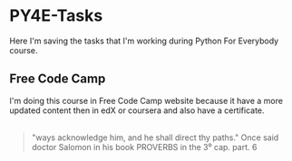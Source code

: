 # PY4E-Tasks
Here I'm saving the tasks that I'm working during Python For Everybody course.

## Free Code Camp
I'm doing this course in Free Code Camp website because it have a more updated content then in edX or coursera and also have a certificate.
<br><br>
> "ways acknowledge him, and he shall direct thy paths." Once said doctor Salomon in his book PROVERBS in the 3⁰ cap. part. 6 
